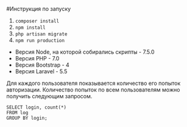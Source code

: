 #Инструкция по запуску
1. `composer install`
2. `npm install`
3. `php artisan migrate`
4. `npm run production`

* Версия Node, на которой собирались скрипты - 7.5.0
* Версия PHP - 7.0
* Версия Bootstrap - 4
* Версия Laravel - 5.5

Для каждого пользователя показывается
количество его попыток авторизации.
Количество попыток по всем пользователям можно
получить следующим запросом.

```
SELECT login, count(*)
FROM log
GROUP BY login;
```